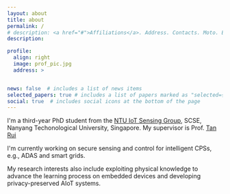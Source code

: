 ```yaml
---
layout: about
title: about
permalink: /
# description: <a href="#">Affiliations</a>. Address. Contacts. Moto. Etc.
description: 

profile:
  align: right
  image: prof_pic.jpg
  address: >


news: false  # includes a list of news items
selected_papers: true # includes a list of papers marked as "selected={true}"
social: true  # includes social icons at the bottom of the page
---
```


<!-- Write your biography here. Tell the world about yourself. Link to your favorite [subreddit](http://reddit.com){:target="\_blank"}. You can put a picture in, too. The code is already in, just name your picture `prof_pic.jpg` and put it in the `img/` folder.

Put your address / P.O. box / other info right below your picture. You can also disable any these elements by editing `profile` property of the YAML header of your `_pages/about.md`. Edit `_bibliography/papers.bib` and Jekyll will render your [publications page](/al-folio/publications/) automatically.

Link to your social media connections, too. This theme is set up to use [Font Awesome icons](http://fortawesome.github.io/Font-Awesome/){:target="\_blank"} and [Academicons](https://jpswalsh.github.io/academicons/){:target="\_blank"}, like the ones below. Add your Facebook, Twitter, LinkedIn, Google Scholar, or just disable all of them. -->

I'm a third-year PhD student from the [NTU IoT Sensing Group](https://ntuiot.xyz/), SCSE, Nanyang Techonological University, Singapore. My supervisor is Prof. [Tan Rui](https://personal.ntu.edu.sg/tanrui/)

I'm currently working on secure sensing and control for intelligent CPSs, e.g., ADAS and smart grids. 

My research interests also include exploiting physical knowledge to advance the learning process on embedded devices and developing privacy-preserved AIoT systems.